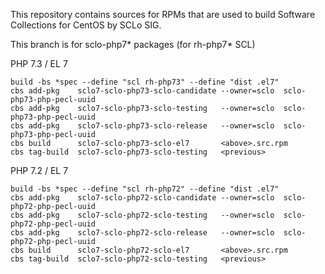 This repository contains sources for RPMs that are used
to build Software Collections for CentOS by SCLo SIG.

This branch is for sclo-php7* packages (for rh-php7* SCL)


PHP 7.3 / EL 7

    build -bs *spec --define "scl rh-php73" --define "dist .el7"
    cbs add-pkg    sclo7-sclo-php73-sclo-candidate --owner=sclo  sclo-php73-php-pecl-uuid
    cbs add-pkg    sclo7-sclo-php73-sclo-testing   --owner=sclo  sclo-php73-php-pecl-uuid
    cbs add-pkg    sclo7-sclo-php73-sclo-release   --owner=sclo  sclo-php73-php-pecl-uuid
    cbs build      sclo7-sclo-php73-sclo-el7       <above>.src.rpm
    cbs tag-build  sclo7-sclo-php73-sclo-testing   <previous>

PHP 7.2 / EL 7

    build -bs *spec --define "scl rh-php72" --define "dist .el7"
    cbs add-pkg    sclo7-sclo-php72-sclo-candidate --owner=sclo  sclo-php72-php-pecl-uuid
    cbs add-pkg    sclo7-sclo-php72-sclo-testing   --owner=sclo  sclo-php72-php-pecl-uuid
    cbs add-pkg    sclo7-sclo-php72-sclo-release   --owner=sclo  sclo-php72-php-pecl-uuid
    cbs build      sclo7-sclo-php72-sclo-el7       <above>.src.rpm
    cbs tag-build  sclo7-sclo-php72-sclo-testing   <previous>

